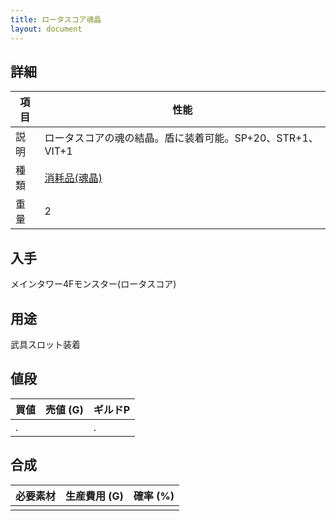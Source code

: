 ```yaml
---
title: ロータスコア魂晶
layout: document
---
```

## 詳細

|項目|性能|
|---|---|
|説明|ロータスコアの魂の結晶。盾に装着可能。SP+20、STR+1、VIT+1|
|種類|[消耗品(魂晶)](消耗品(魂晶))|
|重量|2|

## 入手

メインタワー4Fモンスター(ロータスコア)

## 用途

武具スロット装着

## 値段

|買値|売値 (G)|ギルドP|
|---|---|---|
|.||.|

## 合成

|必要素材|生産費用 (G)|確率 (%)|
|---|---|---|
||||
